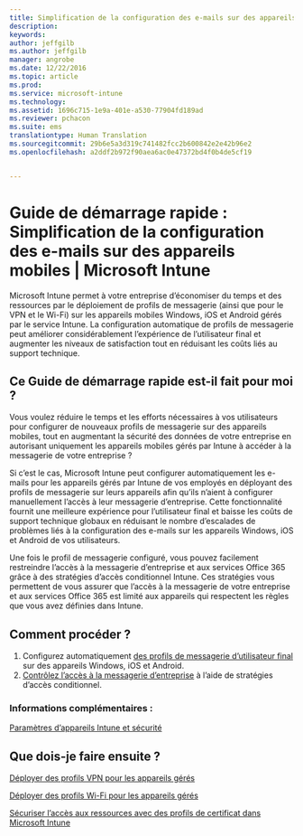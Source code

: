 ```yaml
---
title: Simplification de la configuration des e-mails sur des appareils mobiles | Microsoft Intune
description: 
keywords: 
author: jeffgilb
ms.author: jeffgilb
manager: angrobe
ms.date: 12/22/2016
ms.topic: article
ms.prod: 
ms.service: microsoft-intune
ms.technology: 
ms.assetid: 1696c715-1e9a-401e-a530-77904fd189ad
ms.reviewer: pchacon
ms.suite: ems
translationtype: Human Translation
ms.sourcegitcommit: 29b6e5a3d319c741482fcc2b600842e2e42b96e2
ms.openlocfilehash: a2ddf2b972f90aea6ac0e47372bd4f0b4de5cf19


---
```


# <a name="quick-start-guide-simplify-email-configuration-on-mobile-devices"></a>Guide de démarrage rapide : Simplification de la configuration des e-mails sur des appareils mobiles | Microsoft Intune
Microsoft Intune permet à votre entreprise d’économiser du temps et des ressources par le déploiement de profils de messagerie (ainsi que pour le VPN et le Wi-Fi) sur les appareils mobiles Windows, iOS et Android gérés par le service Intune. La configuration automatique de profils de messagerie peut améliorer considérablement l’expérience de l’utilisateur final et augmenter les niveaux de satisfaction tout en réduisant les coûts liés au support technique.

## <a name="is-this-quick-start-guide-right-for-me"></a>Ce Guide de démarrage rapide est-il fait pour moi ?
Vous voulez réduire le temps et les efforts nécessaires à vos utilisateurs pour configurer de nouveaux profils de messagerie sur des appareils mobiles, tout en augmentant la sécurité des données de votre entreprise en autorisant uniquement les appareils mobiles gérés par Intune à accéder à la messagerie de votre entreprise ?

Si c’est le cas, Microsoft Intune peut configurer automatiquement les e-mails pour les appareils gérés par Intune de vos employés en déployant des profils de messagerie sur leurs appareils afin qu’ils n’aient à configurer manuellement l’accès à leur messagerie d’entreprise. Cette fonctionnalité fournit une meilleure expérience pour l’utilisateur final et baisse les coûts de support technique globaux en réduisant le nombre d’escalades de problèmes liés à la configuration des e-mails sur les appareils Windows, iOS et Android de vos utilisateurs.

Une fois le profil de messagerie configuré, vous pouvez facilement restreindre l’accès à la messagerie d’entreprise et aux services Office 365 grâce à des stratégies d’accès conditionnel Intune. Ces stratégies vous permettent de vous assurer que l’accès à la messagerie de votre entreprise et aux services Office 365 est limité aux appareils qui respectent les règles que vous avez définies dans Intune.

## <a name="how-do-i-do-it"></a>Comment procéder ?
1.  Configurez automatiquement [ des profils de messagerie d’utilisateur final](/intune/deploy-use/configure-access-to-corporate-email-using-email-profiles-with-microsoft-intune) sur des appareils Windows, iOS et Android.
2.  [Contrôlez l’accès à la messagerie d’entreprise](/intune/deploy-use/restrict-access-to-email-and-o365-services-with-microsoft-intune) à l’aide de stratégies d’accès conditionnel.


### <a name="additional-information"></a>Informations complémentaires :
[Paramètres d’appareils Intune et sécurité](/intune/deploy-use/manage-settings-and-features-on-your-devices-with-microsoft-intune-policies)

## <a name="what-should-i-do-next"></a>Que dois-je faire ensuite ?
[Déployer des profils VPN pour les appareils gérés](/intune/deploy-use/vpn-connections-in-microsoft-intune)

[Déployer des profils Wi-Fi pour les appareils gérés](/intune/deploy-use/wi-fi-connections-in-microsoft-intune)

[Sécuriser l’accès aux ressources avec des profils de certificat dans Microsoft Intune](/intune/deploy-use/secure-resource-access-with-certificate-profiles)



<!--HONumber=Nov16_HO4-->


